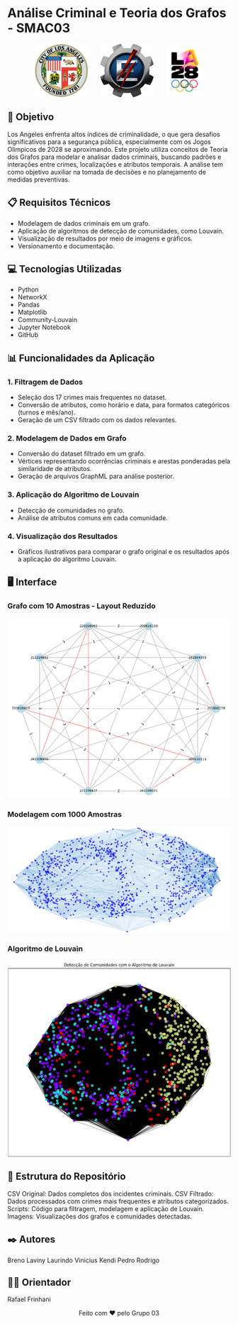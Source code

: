 # Análise Criminal e Teoria dos Grafos - SMAC03

<p align="center">
    <img src="Imagens/la.png" alt="Logo Polícia de LA" height="120">&nbsp;&nbsp;&nbsp;&nbsp;&nbsp;&nbsp;
    <img src="Imagens/unifei2.png" alt="Logo UNIFEI" height="120">&nbsp;&nbsp;&nbsp;&nbsp;&nbsp;&nbsp;
    <img src="Imagens/logo.png" alt="Logo Olimpíadas" height="120">
</p>





## 🎯 Objetivo

Los Angeles enfrenta altos índices de criminalidade, o que gera desafios significativos para a segurança pública, especialmente com os Jogos Olímpicos de 2028 se aproximando. Este projeto utiliza conceitos de Teoria dos Grafos para modelar e analisar dados criminais, buscando padrões e interações entre crimes, localizações e atributos temporais. A análise tem como objetivo auxiliar na tomada de decisões e no planejamento de medidas preventivas.

## 📋 Requisitos Técnicos

- Modelagem de dados criminais em um grafo.
- Aplicação de algoritmos de detecção de comunidades, como Louvain.
- Visualização de resultados por meio de imagens e gráficos.
- Versionamento e documentação.

## 💻 Tecnologias Utilizadas

- Python
- NetworkX
- Pandas
- Matplotlib
- Community-Louvain
- Jupyter Notebook
- GitHub

## 📊 Funcionalidades da Aplicação

### 1. **Filtragem de Dados**
- Seleção dos 17 crimes mais frequentes no dataset.
- Conversão de atributos, como horário e data, para formatos categóricos (turnos e mês/ano).
- Geração de um CSV filtrado com os dados relevantes.

### 2. **Modelagem de Dados em Grafo**
- Conversão do dataset filtrado em um grafo.
- Vértices representando ocorrências criminais e arestas ponderadas pela similaridade de atributos.
- Geração de arquivos GraphML para análise posterior.

### 3. **Aplicação do Algoritmo de Louvain**
- Detecção de comunidades no grafo.
- Análise de atributos comuns em cada comunidade.

### 4. **Visualização dos Resultados**
- Gráficos ilustrativos para comparar o grafo original e os resultados após a aplicação do algoritmo Louvain.

## 🖥️ Interface

### Grafo com 10 Amostras - Layout Reduzido
![Grafo 10 Amostras Reduzido](Imagens/grafo_10amostras_red.png)

### Modelagem com 1000 Amostras
![Modelagem com 1000 Amostras](Imagens/modelagem_1000.png)

### Algoritmo de Louvain
![Louvain](Imagens/louvain.png)




## 📁 Estrutura do Repositório
CSV Original: Dados completos dos incidentes criminais.
CSV Filtrado: Dados processados com crimes mais frequentes e atributos categorizados.
Scripts: Código para filtragem, modelagem e aplicação de Louvain.
Imagens: Visualizações dos grafos e comunidades detectadas.

## ✒️ Autores
Breno
Laviny Laurindo
Vinícius Kendi
Pedro
Rodrigo

## 👨‍🏫 Orientador
Rafael Frinhani

<p align="center">Feito com ❤️ pelo Grupo 03</p>
